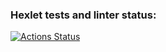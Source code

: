 ### Hexlet tests and linter status:
[![Actions Status](https://github.com/mimironova/frontend-project-lvl1/workflows/hexlet-check/badge.svg)](https://github.com/mimironova/frontend-project-lvl1/actions)